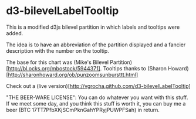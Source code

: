 d3-bilevelLabelTooltip
======================

This is a modified d3js bilevel partition in which labels and tooltips were added.

The idea is to have an abbreviation of the partition displayed and a fancier description with the number on the tooltip.

The base for this chart was (Mike's Bilevel Partition)[http://bl.ocks.org/mbostock/5944371].
Tooltips thanks to (Sharon Howard)[http://sharonhoward.org/ob/punzoomsunbursttt.html]  

Check out a (live version)[http://vgrocha.github.com/d3-bilevelLabelTooltip]   


"THE BEER-WARE LICENSE":
You can do whatever you want with this stuff. 
If we meet some day, and you think this stuff is worth it, you can buy me a beer (BTC 17TT7PfbXKjSCmPknGahYPRyjPUWPFSah) in return.
 